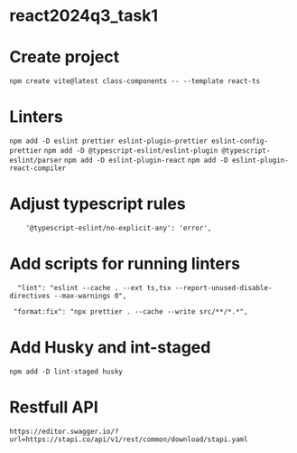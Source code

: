 # react2024q3_task1

# Create project
`npm create vite@latest class-components -- --template react-ts`

# Linters
`npm add -D eslint prettier eslint-plugin-prettier eslint-config-prettier`
`npm add -D @typescript-eslint/eslint-plugin @typescript-eslint/parser`
`npm add -D eslint-plugin-react`
`npm add -D eslint-plugin-react-compiler`

# Adjust typescript rules
`    '@typescript-eslint/no-explicit-any': 'error',`

# Add scripts for running linters
`  "lint": "eslint --cache . --ext ts,tsx --report-unused-disable-directives --max-warnings 0",`

` "format:fix": "npx prettier . --cache --write src/**/*.*",`

# Add Husky and int-staged
`npm add -D lint-staged husky`

# Restfull API
`https://editor.swagger.io/?url=https://stapi.co/api/v1/rest/common/download/stapi.yaml`

